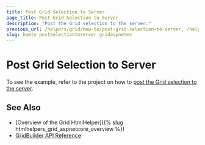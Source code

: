 ```yaml
---
title: Post Grid Selection to Server
page_title: Post Grid Selection to Server
description: "Post the Grid selection to the server."
previous_url: /helpers/grid/how-to/post-grid-selection-to-server, /helpers/data-management/grid/how-to/Selection/post-grid-selection-to-server
slug: howto_postselectiontoserver_gridaspnetmv
---
```


# Post Grid Selection to Server

To see the example, refer to the project on how to [post the Grid selection to the server](https://github.com/telerik/ui-for-aspnet-mvc-examples/tree/master/grid/post-grid-selection-to-server).

## See Also

* [Overview of the Grid HtmlHelper]({% slug htmlhelpers_grid_aspnetcore_overview %})
* [GridBuilder API Reference](https://docs.telerik.com/aspnet-mvc/api/kendo.mvc.ui.fluent/gridbuilder)


